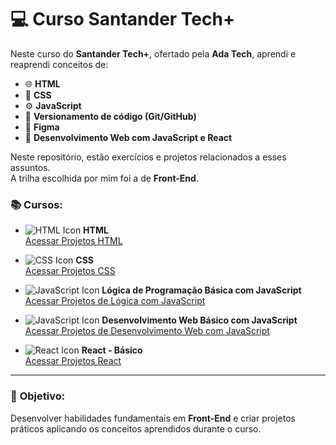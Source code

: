 # 💻 Curso Santander Tech+

Neste curso do **Santander Tech+**, ofertado pela **Ada Tech**, aprendi e reaprendi conceitos de:  
- 🌐 **HTML**  
- 🎨 **CSS**  
- ⚙️ **JavaScript**  
- 🔄 **Versionamento de código (Git/GitHub)**  
- 🎨 **Figma**  
- 🚀 **Desenvolvimento Web com JavaScript e React**  

Neste repositório, estão exercícios e projetos relacionados a esses assuntos.  
A trilha escolhida por mim foi a de **Front-End**.  

### 📚 Cursos:

- ![HTML Icon](https://img.icons8.com/color/20/html-5.png) **HTML**  
  [Acessar Projetos HTML](https://github.com/PedroYokada/SANTANDER_TECH-/tree/main/HTML/EXERCICIOS_HTML)

- ![CSS Icon](https://img.icons8.com/color/20/css3.png) **CSS**  
  [Acessar Projetos CSS](https://github.com/PedroYokada/SANTANDER_TECH-/tree/main/CSS)

- ![JavaScript Icon](https://img.icons8.com/color/20/javascript.png) **Lógica de Programação Básica com JavaScript**  
  [Acessar Projetos de Lógica com JavaScript](https://github.com/PedroYokada/SANTANDER_TECH-/tree/main/L%C3%B3gica%20de%20Programa%C3%A7%C3%A3o%20com%20JavaScript)

- ![JavaScript Icon](https://img.icons8.com/color/20/javascript.png) **Desenvolvimento Web Básico com JavaScript**  
  [Acessar Projetos de Desenvolvimento Web com JavaScript](https://github.com/PedroYokada/SANTANDER_TECH-/tree/main/Desenvolvimento%20Web%20básico%20com%20JavaScript)

- ![React Icon](https://img.icons8.com/color/20/react-native.png) **React - Básico**  
  [Acessar Projetos React](https://github.com/PedroYokada/SANTANDER_TECH-/tree/main/ReactJS)  

---

### 🚀 **Objetivo:**
Desenvolver habilidades fundamentais em **Front-End** e criar projetos práticos aplicando os conceitos aprendidos durante o curso.
